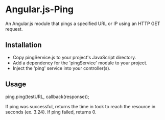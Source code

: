 # Angular.js-Ping
An Angular.js module that pings a specified URL or IP using an HTTP GET request.
## Installation
- Copy pingService.js to your project's JavaScript directory.
- Add a dependency for the 'pingService' module to your project.
- Inject the 'ping' service into your controller(s).
## Usage
ping.ping(testURL, callback(response));

If ping was successful, returns the time in took to reach the resource in seconds (ex. 3.24).
If ping failed, returns 0.
